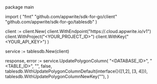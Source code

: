 package main

import (
    "fmt"
    "github.com/appwrite/sdk-for-go/client"
    "github.com/appwrite/sdk-for-go/tablesdb"
)

client := client.New(
    client.WithEndpoint("https://<REGION>.cloud.appwrite.io/v1")
    client.WithProject("<YOUR_PROJECT_ID>")
    client.WithKey("<YOUR_API_KEY>")
)

service := tablesdb.New(client)

response, error := service.UpdatePolygonColumn(
    "<DATABASE_ID>",
    "<TABLE_ID>",
    "",
    false,
    tablesdb.WithUpdatePolygonColumnDefault(interface{}{[1,2], [3, 4]}),
    tablesdb.WithUpdatePolygonColumnNewKey(""),
)
